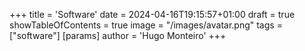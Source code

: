 +++
title = 'Software'
date = 2024-04-16T19:15:57+01:00
draft = true
showTableOfContents = true
image = "/images/avatar.png"
tags = ["software"]
[params]
  author = 'Hugo Monteiro'
+++
